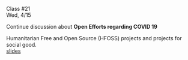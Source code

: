 <div class="lecture2">

<div class="column_date">
<p markdown="block">

Class #21 <br>
Wed, 4/15

</p>
</div>
<div class="column_materials">
<p markdown="block">

Continue discussion about __Open Efforts regarding COVID 19__

Humanitarian Free and Open Source (HFOSS) projects and projects for social good. <br>
[slides](slides/HFOSS.html)

</p>
</div>

<div class="column_assign">
<p markdown="block">



</p>
</div>

</div>
